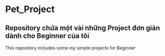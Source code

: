 # Pet_Project

Repository chứa một vài những Project đơn giản dành cho Beginner của tôi
---------------
This repository includes some my simple projects for Beginner
